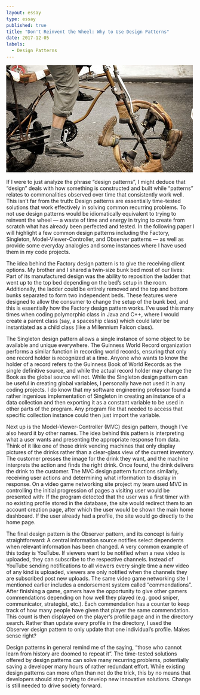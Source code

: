 ```yaml
---
layout: essay
type: essay
published: true
title: "Don't Reinvent the Wheel: Why to Use Design Patterns"
date: 2017-12-05
labels:
  - Design Patterns
---
```


<img class="ui fluid image" src="../images/reinventing-the-wheel.jpg">

If I were to just analyze the phrase “design patterns”, I might deduce that “design” deals with how something is constructed and built while “patterns” relates to commonalities observed over time that consistently work well. This isn’t far from the truth: Design patterns are essentially time-tested solutions that work effectively in solving common recurring problems. To not use design patterns would be idiomatically equivalent to trying to reinvent the wheel — a waste of time and energy in trying to create from scratch what has already been perfected and tested. In the following paper I will highlight a few common design patterns including the Factory, Singleton, Model-Viewer-Controller, and Observer patterns — as well as provide some everyday analogies and some instances where I have used them in my code projects.

The idea behind the Factory design pattern is to give the receiving client options. My brother and I shared a twin-size bunk bed most of our lives: Part of its manufactured design was the ability to reposition the ladder that went up to the top bed depending on the bed’s setup in the room. Additionally, the ladder could be entirely removed and the top and bottom bunks separated to form two independent beds. These features were designed to allow the consumer to change the setup of the bunk bed, and this is essentially how the Factory design pattern works. I’ve used this many times when coding polymorphic class in Java and C++, where I would create a parent class (say, a spaceship class) which could later be instantiated as a child class (like a Millennium Falcon class).

The Singleton design pattern allows a single instance of some object to be available and unique everywhere. The Guinness World Record organization performs a similar function in recording world records, ensuring that only one record holder is recognized at a time. Anyone who wants to know the holder of a record refers to the Guinness Book of World Records as the single definitive source, and while the actual record holder may change the Book as the global source will not. While the Singleton design pattern can be useful in creating global variables, I personally have not used it in any coding projects. I do know that my software engineering professor found a rather ingenious implementation of Singleton in creating an instance of a data collection and then exporting it as a constant variable to be used in other parts of the program. Any program file that needed to access that specific collection instance could then just import the variable.

Next up is the Model-Viewer-Controller (MVC) design pattern, though I’ve also heard it by other names. The idea behind this pattern is interpreting what a user wants and presenting the appropriate response from data. Think of it like one of those drink vending machines that only display pictures of the drinks rather than a clear-glass view of the current inventory. The customer presses the image for the drink they want, and the machine interprets the action and finds the right drink. Once found, the drink delivers the drink to the customer. The MVC design pattern functions similarly, receiving user actions and determining what information to display in response. On a video game networking site project my team used MVC in controlling the initial progression of pages a visiting user would be presented with: If the program detected that the user was a first timer with no existing profile stored in the database, the site would redirect them to an account creation page, after which the user would be shown the main home dashboard. If the user already had a profile, the site would go directly to the home page.

The final design pattern is the Observer pattern, and its concept is fairly straightforward: A central information source notifies select dependents when relevant information has been changed. A very common example of this today is YouTube. If viewers want to be notified when a new video is uploaded, they can subscribe to the respective channels. Instead of YouTube sending notifications to all viewers every single time a new video of any kind is uploaded, viewers are only notified when the channels they are subscribed post new uploads. The same video game networking site I mentioned earlier includes a endorsement system called “commendations”. After finishing a game, gamers have the opportunity to give other gamers commendations depending on how well they played (e.g. good sniper, communicator, strategist, etc.). Each commendation has a counter to keep track of how many people have given that player the same commendation. This count is then displayed on the player’s profile page and in the directory search. Rather than update every profile in the directory, I used the Observer design pattern to only update that one individual’s profile. Makes sense right?

Design patterns in general remind me of the saying, “those who cannot learn from history are doomed to repeat it”. The time-tested solutions offered by design patterns can solve many recurring problems, potentially saving a developer many hours of rather redundant effort. While existing design patterns can more often than not do the trick, this by no means that developers should stop trying to develop new innovative solutions. Change is still needed to drive society forward. <i class="square icon"></i>
